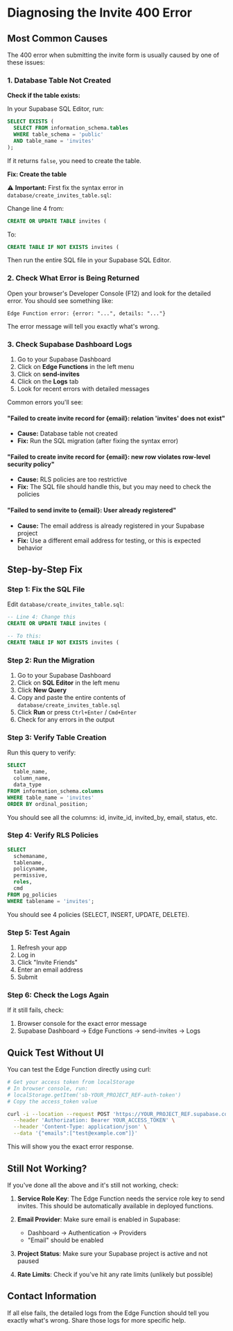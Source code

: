 # Diagnosing the Invite 400 Error

## Most Common Causes

The 400 error when submitting the invite form is usually caused by one of these issues:

### 1. Database Table Not Created

**Check if the table exists:**

In your Supabase SQL Editor, run:

```sql
SELECT EXISTS (
  SELECT FROM information_schema.tables
  WHERE table_schema = 'public'
  AND table_name = 'invites'
);
```

If it returns `false`, you need to create the table.

**Fix: Create the table**

⚠️ **Important:** First fix the syntax error in `database/create_invites_table.sql`:

Change line 4 from:

```sql
CREATE OR UPDATE TABLE invites (
```

To:

```sql
CREATE TABLE IF NOT EXISTS invites (
```

Then run the entire SQL file in your Supabase SQL Editor.

### 2. Check What Error is Being Returned

Open your browser's Developer Console (F12) and look for the detailed error. You should see something like:

```
Edge Function error: {error: "...", details: "..."}
```

The error message will tell you exactly what's wrong.

### 3. Check Supabase Dashboard Logs

1. Go to your Supabase Dashboard
2. Click on **Edge Functions** in the left menu
3. Click on **send-invites**
4. Click on the **Logs** tab
5. Look for recent errors with detailed messages

Common errors you'll see:

#### "Failed to create invite record for {email}: relation 'invites' does not exist"

- **Cause:** Database table not created
- **Fix:** Run the SQL migration (after fixing the syntax error)

#### "Failed to create invite record for {email}: new row violates row-level security policy"

- **Cause:** RLS policies are too restrictive
- **Fix:** The SQL file should handle this, but you may need to check the policies

#### "Failed to send invite to {email}: User already registered"

- **Cause:** The email address is already registered in your Supabase project
- **Fix:** Use a different email address for testing, or this is expected behavior

## Step-by-Step Fix

### Step 1: Fix the SQL File

Edit `database/create_invites_table.sql`:

```sql
-- Line 4: Change this
CREATE OR UPDATE TABLE invites (

-- To this:
CREATE TABLE IF NOT EXISTS invites (
```

### Step 2: Run the Migration

1. Go to your Supabase Dashboard
2. Click on **SQL Editor** in the left menu
3. Click **New Query**
4. Copy and paste the entire contents of `database/create_invites_table.sql`
5. Click **Run** or press `Ctrl+Enter` / `Cmd+Enter`
6. Check for any errors in the output

### Step 3: Verify Table Creation

Run this query to verify:

```sql
SELECT
  table_name,
  column_name,
  data_type
FROM information_schema.columns
WHERE table_name = 'invites'
ORDER BY ordinal_position;
```

You should see all the columns: id, invite_id, invited_by, email, status, etc.

### Step 4: Verify RLS Policies

```sql
SELECT
  schemaname,
  tablename,
  policyname,
  permissive,
  roles,
  cmd
FROM pg_policies
WHERE tablename = 'invites';
```

You should see 4 policies (SELECT, INSERT, UPDATE, DELETE).

### Step 5: Test Again

1. Refresh your app
2. Log in
3. Click "Invite Friends"
4. Enter an email address
5. Submit

### Step 6: Check the Logs Again

If it still fails, check:

1. Browser console for the exact error message
2. Supabase Dashboard → Edge Functions → send-invites → Logs

## Quick Test Without UI

You can test the Edge Function directly using curl:

```bash
# Get your access token from localStorage
# In browser console, run:
# localStorage.getItem('sb-YOUR_PROJECT_REF-auth-token')
# Copy the access_token value

curl -i --location --request POST 'https://YOUR_PROJECT_REF.supabase.co/functions/v1/send-invites' \
  --header 'Authorization: Bearer YOUR_ACCESS_TOKEN' \
  --header 'Content-Type: application/json' \
  --data '{"emails":["test@example.com"]}'
```

This will show you the exact error response.

## Still Not Working?

If you've done all the above and it's still not working, check:

1. **Service Role Key**: The Edge Function needs the service role key to send invites. This should be automatically available in deployed functions.

2. **Email Provider**: Make sure email is enabled in Supabase:

   - Dashboard → Authentication → Providers
   - "Email" should be enabled

3. **Project Status**: Make sure your Supabase project is active and not paused

4. **Rate Limits**: Check if you've hit any rate limits (unlikely but possible)

## Contact Information

If all else fails, the detailed logs from the Edge Function should tell you exactly what's wrong. Share those logs for more specific help.
